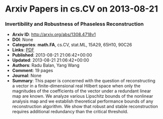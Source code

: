 # Arxiv Papers in cs.CV on 2013-08-21
### Invertibility and Robustness of Phaseless Reconstruction
- **Arxiv ID**: http://arxiv.org/abs/1308.4718v1
- **DOI**: None
- **Categories**: **math.FA**, cs.CV, stat.ML, 15A29, 65H10, 90C26
- **Links**: [PDF](http://arxiv.org/pdf/1308.4718v1)
- **Published**: 2013-08-21 21:06:42+00:00
- **Updated**: 2013-08-21 21:06:42+00:00
- **Authors**: Radu Balan, Yang Wang
- **Comment**: 19 pages
- **Journal**: None
- **Summary**: This paper is concerned with the question of reconstructing a vector in a finite-dimensional real Hilbert space when only the magnitudes of the coefficients of the vector under a redundant linear map are known. We analyze various Lipschitz bounds of the nonlinear analysis map and we establish theoretical performance bounds of any reconstruction algorithm. We show that robust and stable reconstruction requires additional redundancy than the critical threshold.



